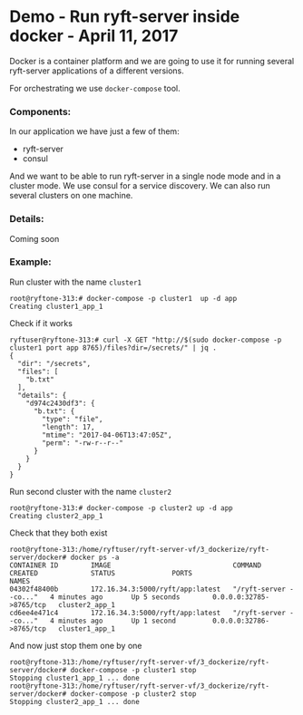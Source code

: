 # Demo - Run ryft-server inside docker - April 11, 2017

Docker is a container platform and we are going to use it for running several ryft-server applications of a different versions.

For orchestrating we use `docker-compose` tool.

### Components:

In our application we have just a few of them:

* ryft-server
* consul

And we want to be able to run ryft-server in a single node mode and in a cluster mode.
We use consul for a service discovery.
We can also run several clusters on one machine. 


### Details:

Coming soon

### Example:

Run cluster with the name `cluster1`

```{.sh}
root@ryftone-313:# docker-compose -p cluster1  up -d app
Creating cluster1_app_1

```

Check if it works

```{.sh}
ryftuser@ryftone-313:# curl -X GET "http://$(sudo docker-compose -p cluster1 port app 8765)/files?dir=/secrets/" | jq .
{
  "dir": "/secrets",
  "files": [
    "b.txt"
  ],
  "details": {
    "d974c2430df3": {
      "b.txt": {
        "type": "file",
        "length": 17,
        "mtime": "2017-04-06T13:47:05Z",
        "perm": "-rw-r--r--"
      }
    }
  }
}
```

Run second cluster with the name `cluster2`

```{.sh}
root@ryftone-313:# docker-compose -p cluster2 up -d app
Creating cluster2_app_1
```

Check that they both exist

```{.sh}
root@ryftone-313:/home/ryftuser/ryft-server-vf/3_dockerize/ryft-server/docker# docker ps -a
CONTAINER ID        IMAGE                              COMMAND                  CREATED             STATUS              PORTS                     NAMES
04302f48400b        172.16.34.3:5000/ryft/app:latest   "/ryft-server --co..."   4 minutes ago       Up 5 seconds        0.0.0.0:32785->8765/tcp   cluster2_app_1
cd6ee4e471c4        172.16.34.3:5000/ryft/app:latest   "/ryft-server --co..."   4 minutes ago       Up 1 second         0.0.0.0:32786->8765/tcp   cluster1_app_1
```

And now just stop them one by one

```{.sh}
root@ryftone-313:/home/ryftuser/ryft-server-vf/3_dockerize/ryft-server/docker# docker-compose -p cluster1 stop
Stopping cluster1_app_1 ... done
root@ryftone-313:/home/ryftuser/ryft-server-vf/3_dockerize/ryft-server/docker# docker-compose -p cluster2 stop
Stopping cluster2_app_1 ... done
```